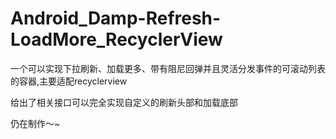# Android_Damp-Refresh-LoadMore_RecyclerView
一个可以实现下拉刷新、加载更多、带有阻尼回弹并且灵活分发事件的可滚动列表的容器,主要适配recyclerview

给出了相关接口可以完全实现自定义的刷新头部和加载底部

仍在制作～~
